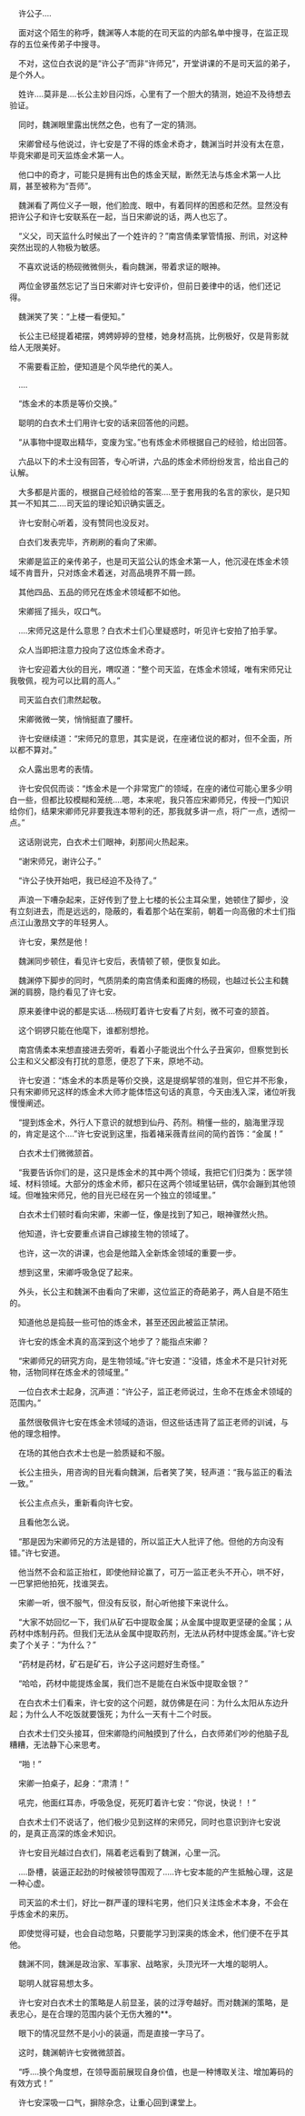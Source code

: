     许公子....

    面对这个陌生的称呼，魏渊等人本能的在司天监的内部名单中搜寻，在监正现存的五位亲传弟子中搜寻。

    不对，这位白衣说的是“许公子”而非“许师兄”，开堂讲课的不是司天监的弟子，是个外人。

    姓许....莫非是....长公主妙目闪烁，心里有了一个胆大的猜测，她迫不及待想去验证。

    同时，魏渊眼里露出恍然之色，也有了一定的猜测。

    宋卿曾经与他说过，许七安是了不得的炼金术奇才，魏渊当时并没有太在意，毕竟宋卿是司天监炼金术第一人。

    他口中的奇才，可能只是拥有出色的炼金天赋，断然无法与炼金术第一人比肩，甚至被称为“吾师”。

    魏渊看了两位义子一眼，他们脸庞、眼中，有着同样的困惑和茫然。显然没有把许公子和许七安联系在一起，当日宋卿说的话，两人也忘了。

    “义父，司天监什么时候出了一个姓许的？”南宫倩柔掌管情报、刑讯，对这种突然出现的人物极为敏感。

    不喜欢说话的杨砚微微侧头，看向魏渊，带着求证的眼神。

    两位金锣虽然忘记了当日宋卿对许七安评价，但前日姜律中的话，他们还记得。

    魏渊笑了笑：“上楼一看便知。”

    长公主已经提着裙摆，娉娉婷婷的登楼，她身材高挑，比例极好，仅是背影就给人无限美好。

    不需要看正脸，便知道是个风华绝代的美人。

    ....

    “炼金术的本质是等价交换。”

    聪明的白衣术士们用许七安的话来回答他的问题。

    “从事物中提取出精华，变废为宝。”也有炼金术师根据自己的经验，给出回答。

    六品以下的术士没有回答，专心听讲，六品的炼金术师纷纷发言，给出自己的认解。

    大多都是片面的，根据自己经验给的答案....至于套用我的名言的家伙，是只知其一不知其二....司天监的理论知识确实匮乏。

    许七安耐心听着，没有赞同也没反对。

    白衣们发表完毕，齐刷刷的看向了宋卿。

    宋卿是监正的亲传弟子，也是司天监公认的炼金术第一人，他沉浸在炼金术领域不肯晋升，只对炼金术着迷，对高品境界不屑一顾。

    其他四品、五品的师兄在炼金术领域都不如他。

    宋卿摇了摇头，叹口气。

    ....宋师兄这是什么意思？白衣术士们心里疑惑时，听见许七安拍了拍手掌。

    众人当即把注意力投向了这位炼金术奇才。

    许七安迎着大伙的目光，喟叹道：“整个司天监，在炼金术领域，唯有宋师兄让我敬佩，视为可以比肩的高人。”

    司天监白衣们肃然起敬。

    宋卿微微一笑，悄悄挺直了腰杆。

    许七安继续道：“宋师兄的意思，其实是说，在座诸位说的都对，但不全面，所以都不算对。”

    众人露出思考的表情。

    许七安侃侃而谈：“炼金术是一个非常宽广的领域，在座的诸位可能心里多少明白一些，但都比较模糊和笼统....嗯，本来呢，我只答应宋卿师兄，传授一门知识给你们，结果宋卿师兄非要我连本带利的还，那我就多讲一点，将广一点，透彻一点。”

    这话刚说完，白衣术士们眼神，刹那间火热起来。

    “谢宋师兄，谢许公子。”

    “许公子快开始吧，我已经迫不及待了。”

    声浪一下嘈杂起来，正好传到了登上七楼的长公主耳朵里，她顿住了脚步，没有立刻进去，而是远远的，隐蔽的，看着那个站在案前，朝着一向高傲的术士们指点江山激昂文字的年轻男人。

    许七安，果然是他！

    魏渊同步顿住，看见许七安后，表情顿了顿，便恢复如此。

    魏渊停下脚步的同时，气质阴柔的南宫倩柔和面瘫的杨砚，也越过长公主和魏渊的肩膀，隐约看见了许七安。

    原来姜律中说的都是实话....杨砚盯着许七安看了片刻，微不可查的颔首。

    这个铜锣只能在他麾下，谁都别想抢。

    南宫倩柔本来想直接进去旁听，看着小子能说出个什么子丑寅卯，但察觉到长公主和义父都没有打扰的意愿，便忍了下来，原地不动。

    许七安道：“炼金术的本质是等价交换，这是提纲挈领的准则，但它并不形象，只有宋卿师兄这样的炼金术大师才能体悟这句话的真意，今天由浅入深，诸位听我慢慢阐述。

    “提到炼金术，外行人下意识的就想到仙丹、药剂。稍懂一些的，脑海里浮现的，肯定是这个....”许七安说到这里，指着褚采薇青丝间的简约首饰：“金属！”

    白衣术士们微微颔首。

    “我要告诉你们的是，这只是炼金术的其中两个领域，我把它们归类为：医学领域、材料领域。大部分的炼金术师，都只在这两个领域里钻研，偶尔会蹦到其他领域。但唯独宋师兄，他的目光已经在另一个独立的领域里。”

    白衣术士们顿时看向宋卿，宋卿一怔，像是找到了知己，眼神骤然火热。

    他知道，许七安要重点讲自己嫁接生物的领域了。

    也许，这一次的讲课，也会是他踏入全新炼金领域的重要一步。

    想到这里，宋卿呼吸急促了起来。

    外头，长公主和魏渊不由看向了宋卿，这位监正的奇葩弟子，两人自是不陌生的。

    知道他总是捣鼓一些可怕的炼金术，甚至还因此被监正禁闭。

    许七安的炼金术真的高深到这个地步了？能指点宋卿？

    “宋卿师兄的研究方向，是生物领域。”许七安道：“没错，炼金术不是只针对死物，活物同样在炼金术的领域里。”

    一位白衣术士起身，沉声道：“许公子，监正老师说过，生命不在炼金术领域的范围内。”

    虽然很敬佩许七安在炼金术领域的造诣，但这些话违背了监正老师的训诫，与他的理念相悖。

    在场的其他白衣术士也是一脸质疑和不服。

    长公主扭头，用咨询的目光看向魏渊，后者笑了笑，轻声道：“我与监正的看法一致。”

    长公主点点头，重新看向许七安。

    且看他怎么说。

    “那是因为宋卿师兄的方法是错的，所以监正大人批评了他。但他的方向没有错。”许七安道。

    他当然不会和监正抬杠，即使他辩论赢了，可万一监正老头不开心，哄不好，一巴掌把他拍死，找谁哭去。

    宋卿一听，很不服气，但没有反驳，耐心听他接下来说什么。

    “大家不妨回忆一下，我们从矿石中提取金属；从金属中提取更坚硬的金属；从药材中炼制丹药。但我们无法从金属中提取药剂，无法从药材中提炼金属。”许七安卖了个关子：“为什么？”

    “药材是药材，矿石是矿石，许公子这问题好生奇怪。”

    “哈哈，药材中能提炼金属，我们岂不是能在白米饭中提取金银？”

    在白衣术士们看来，许七安的这个问题，就仿佛是在问：为什么太阳从东边升起；为什么人不吃饭就要饿死；为什么一天有十二个时辰。

    白衣术士们交头接耳，但宋卿隐约间触摸到了什么，白衣师弟们吵的他脑子乱糟糟，无法静下心来思考。

    “啪！”

    宋卿一拍桌子，起身：“肃清！”

    吼完，他面红耳赤，呼吸急促，死死盯着许七安：“你说，快说！！”

    白衣术士们不说话了，他们极少见到这样的宋师兄，同时也意识到许七安说的，是真正高深的炼金术知识。

    许七安目光越过白衣们，隔着老远看到了魏渊，心里一沉。

    ....卧槽，装逼正起劲的时候被领导围观了.....许七安本能的产生抵触心理，这是一种心虚。

    司天监的术士们，好比一群严谨的理科宅男，他们只关注炼金术本身，不会在乎炼金术的来历。

    即使觉得可疑，也会自动忽略，只要能学习到深奥的炼金术，他们便不在乎其他。

    魏渊不同，魏渊是政治家、军事家、战略家，头顶光环一大堆的聪明人。

    聪明人就容易想太多。

    许七安对白衣术士的策略是人前显圣，装的过浮夸越好。而对魏渊的策略，是表忠心，是在合理的范围内装个无伤大雅的**。

    眼下的情况显然不是小小的装逼，而是直接一字马了。

    这时，魏渊朝许七安微微颔首。

    “呼....换个角度想，在领导面前展现自身价值，也是一种博取关注、增加筹码的有效方式！”

    许七安深吸一口气，摒除杂念，让重心回到课堂上。